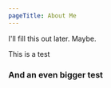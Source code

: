 ```yaml
---
pageTitle: About Me
---
```


I'll fill this out later. Maybe.

This is a test

### And an even bigger test
